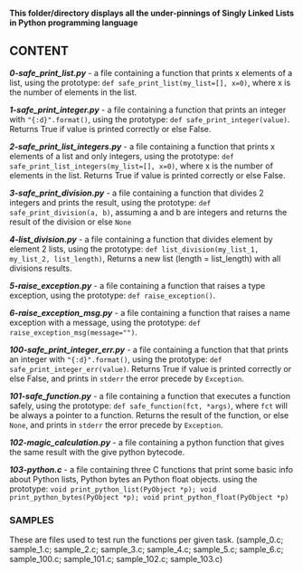 **This folder/directory displays all the under-pinnings of Singly Linked Lists in Python programming language**

## CONTENT

_**0-safe_print_list.py**_ - a file containing a function that prints x elements of a list, using the prototype: ```def safe_print_list(my_list=[], x=0)```, where x is the number of elements in the list.

_**1-safe_print_integer.py**_ - a file containing a function that prints an integer with ```"{:d}".format()```, using the prototype: ```def safe_print_integer(value)```. Returns True if value is printed correctly or else False.

_**2-safe_print_list_integers.py**_ - a file containing a function that prints x elements of a list and only integers, using the prototype: ```def safe_print_list_integers(my_list=[], x=0)```, where x is the number of elements in the list. Returns True if value is printed correctly or else False.

_**3-safe_print_division.py**_ - a file containing a function that divides 2 integers and prints the result, using the prototype: ```def safe_print_division(a, b)```, assuming a and b are integers and returns the result of the division or else ```None```

_**4-list_division.py**_ - a file containing a function that divides element by element 2 lists, using the prototype: ```def list_division(my_list_1, my_list_2, list_length)```, Returns a new list (length = list_length) with all divisions results.

_**5-raise_exception.py**_ - a file containing a function that raises a type exception, using the prototype: ```def raise_exception()```.

_**6-raise_exception_msg.py**_ - a file containing a function that raises a name exception with a message, using the prototype: ```def raise_exception_msg(message="")```.

_**100-safe_print_integer_err.py**_ - a file containing a function that that prints an integer with ```"{:d}".format()```, using the prototype: ```def safe_print_integer_err(value)```. Returns True if value is printed correctly or else False, and prints in ```stderr``` the error precede by ```Exception```.

_**101-safe_function.py**_ - a file containing a function that executes a function safely, using the prototype: ```def safe_function(fct, *args)```, where ```fct``` will be always a pointer to a function. Returns the result of the function, or else ```None```, and prints in ```stderr``` the error precede by ```Exception```.

_**102-magic_calculation.py**_ - a file containing a python function that gives the same result with the give python bytecode.

_**103-python.c**_ - a file containing three C functions that print some basic info about Python lists, Python bytes an Python float objects. using the prototype: ```void print_python_list(PyObject *p); void print_python_bytes(PyObject *p); void print_python_float(PyObject *p)```

### SAMPLES
These are files used to test run the functions per given task. (sample_0.c; sample_1.c; sample_2.c; sample_3.c; sample_4.c; sample_5.c; sample_6.c; sample_100.c; sample_101.c; sample_102.c; sample_103.c)